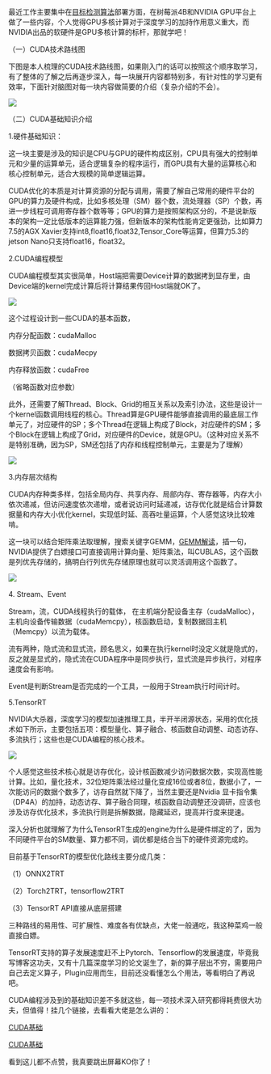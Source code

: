 最近工作主要集中在[目标检测算法](https://so.csdn.net/so/search?q=%E7%9B%AE%E6%A0%87%E6%A3%80%E6%B5%8B%E7%AE%97%E6%B3%95&spm=1001.2101.3001.7020)部署方面，在树莓派4B和NVIDIA GPU平台上做了一些内容，个人觉得GPU多核计算对于深度学习的加持作用意义重大，而NVIDIA出品的软硬件是GPU多核计算的标杆，那就学吧！

（一）CUDA技术路线图

下图是本人梳理的CUDA技术路线图，如果刚入门的话可以按照这个顺序取学习，有了整体的了解之后再逐步深入，每一块展开内容都特别多，有针对性的学习更有效率，下面针对脑图对每一块内容做简要的介绍（复杂介绍的不会）。

![](https://i-blog.csdnimg.cn/blog_migrate/3f49bb835f9d2c115db8618e8adae8d1.jpeg)

（二）CUDA基础知识介绍

1.硬件基础知识：

这一块主要是涉及的知识是CPU与GPU的硬件构成区别，CPU具有强大的控制单元和少量的运算单元，适合逻辑复杂的程序运行，而GPU具有大量的运算核心和核心控制单元，适合大规模的简单逻辑运算。

CUDA优化的本质是对计算资源的分配与调用，需要了解自己常用的硬件平台的GPU的算力及硬件构成，比如多核处理（SM）器个数，流处理器（SP）个数，再进一步线程可调用寄存器个数等等；GPU的算力是按照架构区分的，不是说新版本的架构一定比低版本的运算能力强，但新版本的架构性能肯定更强劲，比如算力7.5的AGX Xavier支持int8,float16,float32,Tensor\_Core等运算，但算力5.3的jetson Nano只支持float16，float32。

2.CUDA编程模型

CUDA编程模型其实很简单，Host端把需要Device计算的数据拷到显存里，由Device端的kernel完成计算后将计算结果传回Host端就OK了。

![](https://i-blog.csdnimg.cn/blog_migrate/c83a25a20c7dc39f19a5e9052a45d8cd.png)

这个过程设计到一些CUDA的基本函数，

内存分配函数：cudaMalloc

数据拷贝函数：cudaMecpy

内存释放函数：cudaFree

（省略函数对应参数）

此外，还需要了解Thread、Block、Grid的相互关系以及索引办法，这些是设计一个kernel函数调用线程的核心。Thread算是GPU硬件能够直接调用的最底层工作单元了，对应硬件的SP；多个Thread在逻辑上构成了Block，对应硬件的SM；多个Block在逻辑上构成了Grid，对应硬件的Device，就是GPU。（这种对应关系不是特别准确，因为SP，SM还包括了内存和线程控制单元，主要是为了理解）

![](https://i-blog.csdnimg.cn/blog_migrate/cf65ef32cca4fc2b02189ce47239ef17.png)

3.内存层次结构

CUDA内存种类多样，包括全局内存、共享内存、局部内存、寄存器等，内存大小依次递减，但访问速度依次递增，或者说访问时延递减，访存优化就是结合计算数据量和内存大小优化kernel，实现低时延、高吞吐量运算，个人感觉这块比较难啃。

这一块可以结合矩阵乘法取理解，搜索关键字GEMM，[GEMM解读](http://jackwish.net/2019/gemm-optimization.html "GEMM解读")，插一句，NVIDIA提供了白嫖接口可直接调用计算向量、矩阵乘法，叫CUBLAS，这个函数是列优先存储的，搞明白行列优先存储原理也就可以灵活调用这个函数了。

![](https://i-blog.csdnimg.cn/blog_migrate/cab4e8c9673e0b9b29dc611b9b04bdae.gif)

4\. Stream、Event

Stream，流，CUDA线程执行的载体， 在主机端分配设备主存（cudaMalloc），主机向设备传输数据（cudaMemcpy），核函数启动，复制数据回主机（Memcpy）以流为载体。

流有两种，隐式流和显式流，顾名思义，如果在执行kernel时没定义就是隐式的，反之就是显式的，隐式流在CUDA程序中是同步执行，显式流是异步执行，对程序速度会有影响。

Event是判断Stream是否完成的一个工具，一般用于Stream执行时间计时。

5.TensorRT

NVIDIA大杀器，深度学习的模型加速推理工具，半开半闭源状态，采用的优化技术如下所示，主要包括五项：模型量化、算子融合、核函数自动调整、动态访存、多流执行；这些也是CUDA编程的核心技术。

![](https://i-blog.csdnimg.cn/blog_migrate/d6f07224e29c4b98438f74c407fe83b4.png)

个人感觉这些技术核心就是访存优化，设计核函数减少访问数据次数，实现高性能计算。比如，量化技术，32位矩阵乘法经过量化变成16位或者8位，数据小了，一次能访问的数据个数多了，访存自然就下降了，当然主要还是Nvidia 显卡指令集（DP4A）的加持，动态访存、算子融合同理，核函数自动调整还没调研，应该也涉及访存优化技术，多流执行则是拆解数据，隐藏延迟，提高并行度来提速。

深入分析也就理解了为什么TensorRT生成的engine为什么是硬件绑定的了，因为不同硬件平台的SM数量、算力都不同，调优都是结合当下的硬件资源完成的。

目前基于TensorRT的模型优化路线主要分成几类：

（1）ONNX2TRT

（2）Torch2TRT，tensorflow2TRT

（3）TensorRT API直接从底层搭建 

三种路线的易用性、可扩展性、难度各有优缺点，大佬一般通吃，我这种菜鸡一般直接白嫖。

TensorRT支持的算子发展速度赶不上Pytorch、Tensorflow的发展速度，毕竟我写博客这功夫，又有十几篇深度学习的论文诞生了，新的算子层出不穷，需要用户自己去定义算子，Plugin应用而生，目前还没看懂怎么个用法，等看明白了再说吧。

CUDA编程涉及到的基础知识差不多就这些，每一项技术深入研究都得耗费很大功夫，但值得！挂几个链接，去看看大佬是怎么讲的：

[CUDA基础](https://mp.weixin.qq.com/s/kxYSw_fR4QMZ2-O5fvOR8g "CUDA基础")

[CUDA基础](https://zhuanlan.zhihu.com/p/97044592 "CUDA基础")

看到这儿都不点赞，我真要跳出屏幕KO你了！